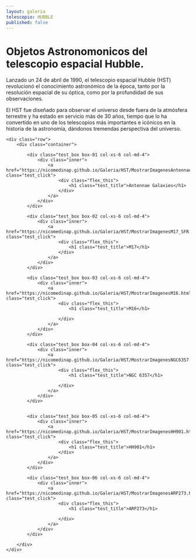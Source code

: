 ```yaml
---
layout: galeria
telescopio: HUBBLE
published: false
--- 
```


<html lang="es">
<head>
	<meta charset="utf-8">
	<meta name="description" content="Composiciones">
	<meta name="keywords" content="HTML5">
	<title>Galeria de fotos </title>

<!-- Local -->
<!-- <link rel="stylesheet" href="/Users/nicomedinap/Documents/GitHub/nicomedinap.github.io/public/css/galeria.css"> -->

<!-- Publico -->
<link rel="stylesheet" href="/public/css/Telescopios.css"> 


<style>
    .box-01 .inner {
        background-image: url('https://raw.githubusercontent.com/nicomedinap/nicomedinap.github.io/master/Galeria/HST/AntennaeGalaxies/AntennaeGalaxies.jpg');
        background-position: 50% 50%;
        background-repeat: no-repeat;
        background-size: cover;
    }

    .box-02 .inner {
        background-image: url('https://raw.githubusercontent.com/nicomedinap/nicomedinap.github.io/master/Galeria/HST/M17_SFR/M17_SFR.jpg');
        background-position: 50% 50%;
        background-repeat: no-repeat;
        background-size: cover;
    }
     
    .box-03 .inner {
        background-image: url('https://raw.githubusercontent.com/nicomedinap/nicomedinap.github.io/master/Galeria/HST/M16/M16.jpg');
        background-position: 50% 50%;
        background-repeat: no-repeat;
        background-size: cover;
    }

    .box-04 .inner {
        background-image: url('https://raw.githubusercontent.com/nicomedinap/nicomedinap.github.io/master/Galeria/HST/NGC6357/NGC6357.jpg');
        background-position: 50% 50%;
        background-repeat: no-repeat;
        background-size: cover;
    }

    .box-05 .inner {
        background-image: url('https://raw.githubusercontent.com/nicomedinap/nicomedinap.github.io/master/Galeria/HST/HH901/HH901.jpg');
        background-position: 50% 50%;
        background-repeat: no-repeat;
        background-size: cover;
    }

    .box-06 .inner {
        background-image: url('https://raw.githubusercontent.com/nicomedinap/nicomedinap.github.io/master/Galeria/HST/ARP273/ARP273.jpg');
        background-position: 50% 50%;
        background-repeat: no-repeat;
        background-size: cover;
}
</style>


</head>


<h1 class="page_title">Objetos Astronomonicos del telescopio espacial Hubble.</h1>

<p> Lanzado un 24 de abril de 1990, el telescopio espacial Hubble (HST) revolucionó el conocimiento astronómico de la época, tanto por la resolución espacial de su óptica, como por la profundidad de sus observaciones.</p>

<p>El HST fue diseñado para observar el universo desde fuera de la atmósfera terrestre y ha estado en servicio más de 30 años, tiempo que lo ha convertido en uno de los telescopios más importantes e icónicos en la historia de la astronomía, dándonos tremendas perspectiva del universo.</p>

<body>

    <div class="row">
        <div class="container">

            <div class="test_box box-01 col-xs-6 col-md-4">
                <div class="inner">
                    <a href="https://nicomedinap.github.io/Galeria/HST/MostrarImagenesAntennaeGalaxies.html" class="test_click">
                        <div class="flex_this">
                            <h1 class="test_title">Antennae Galaxies</h1>
                        </div>
                    </a>
                </div>
            </div>

            <div class="test_box box-02 col-xs-6 col-md-4">
                <div class="inner">
                    <a href="https://nicomedinap.github.io/Galeria/HST/MostrarImagenesM17_SFR.html" class="test_click">
                        <div class="flex_this">
                            <h1 class="test_title">M17</h1>
                        </div>
                    </a>
                </div>
            </div>

            <div class="test_box box-03 col-xs-6 col-md-4">
                <div class="inner">
                    <a href="https://nicomedinap.github.io/Galeria/HST/MostrarImagenesM16.html" class="test_click">
                        <div class="flex_this">
                            <h1 class="test_title">M16</h1>
                            
                        </div>
                    </a>
                </div>
            </div>

            <div class="test_box box-04 col-xs-6 col-md-4">
                <div class="inner">
                    <a href="https://nicomedinap.github.io/Galeria/HST/MostrarImagenesNGC6357.html" class="test_click">
                        <div class="flex_this">
                            <h1 class="test_title">NGC 6357</h1>
                            
                        </div>
                    </a>
                </div>
            </div>
    
           
            <div class="test_box box-05 col-xs-6 col-md-4">
                <div class="inner">
                    <a href="https://nicomedinap.github.io/Galeria/HST/MostrarImagenesHH901.html" class="test_click">
                        <div class="flex_this">
                            <h1 class="test_title">HH901</h1>
                        </div>
                    </a>
                </div>
            </div>

            <div class="test_box box-06 col-xs-6 col-md-4">
                <div class="inner">
                    <a href="https://nicomedinap.github.io/Galeria/HST/MostrarImagenesARP273.html" class="test_click">
                        <div class="flex_this">
                            <h1 class="test_title">ARP273</h1>
                            
                        </div>
                    </a>
                </div>
            </div>

        </div>
    </div>

</body>
</html>